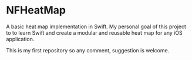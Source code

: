 # NFHeatMap
A basic heat map implementation in Swift. My personal goal of this project to to learn Swift and create a modular and reusable heat map for any iOS application.

This is my first repository so any comment, suggestion is welcome.
